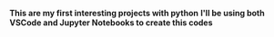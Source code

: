 **This are my first interesting projects with python**
**I'll be using both VSCode and Jupyter Notebooks to create this codes**
